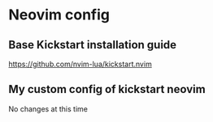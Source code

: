 # Neovim config


## Base Kickstart installation guide
https://github.com/nvim-lua/kickstart.nvim


## My custom config of kickstart neovim
No changes at this time
